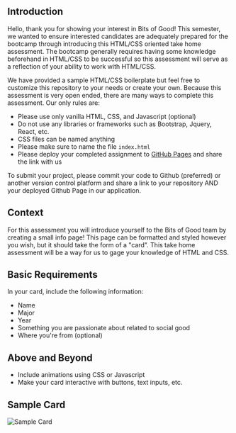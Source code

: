 ## Introduction

Hello, thank you for showing your interest in Bits of Good! This semester, we wanted to ensure interested candidates are adequately prepared for the bootcamp through introducing this HTML/CSS oriented take home assessment. The bootcamp generally requires having some knowledge beforehand in HTML/CSS to be successful so this assessment will serve as a reflection of your ability to work with HTML/CSS.

We have provided a sample HTML/CSS boilerplate but feel free to customize this repository to your needs or create your own. Because this assessment is very open ended, there are many ways to complete this assessment. Our only rules are:

- Please use only vanilla HTML, CSS, and Javascript (optional)
- Do not use any libraries or frameworks such as Bootstrap, Jquery, React, etc.
- CSS files can be named anything
- Please make sure to name the file `index.html`
- Please deploy your completed assignment to [GitHub Pages](https://docs.github.com/en/pages/getting-started-with-github-pages/creating-a-github-pages-site) and share the link with us

To submit your project, please commit your code to Github (preferred) or another version control platform and share a link to your repository AND your deployed Github Page in our application.

## Context

For this assessment you will introduce yourself to the Bits of Good team by creating a small info page! This page can be formatted and styled however you wish, but it should take the form of a "card". This take home assessment will be a way for us to gage your knowledge of HTML and CSS.

## Basic Requirements

In your card, include the following information:

- Name
- Major
- Year
- Something you are passionate about related to social good
- Where you're from (optional)

## Above and Beyond

- Include animations using CSS or Javascript
- Make your card interactive with buttons, text inputs, etc.

## Sample Card

![Sample Card](https://i.imgur.com/roVObwx.png)
